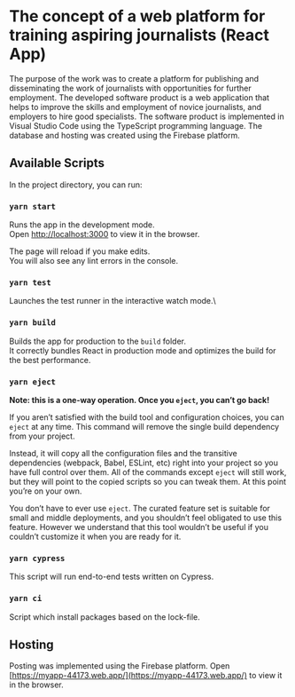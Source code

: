 # The concept of a web platform for training aspiring journalists (React App)

The purpose of the work was to create a platform for publishing and disseminating the work of journalists with opportunities for further employment. The developed software product is a web application that helps to improve the skills and employment of novice journalists, and employers to hire good specialists.
The software product is implemented in Visual Studio Code using the TypeScript programming language. The database and hosting was created using the Firebase platform.

## Available Scripts

In the project directory, you can run:

### `yarn start`

Runs the app in the development mode.\
Open [http://localhost:3000](http://localhost:3000) to view it in the browser.

The page will reload if you make edits.\
You will also see any lint errors in the console.

### `yarn test`

Launches the test runner in the interactive watch mode.\

### `yarn build`

Builds the app for production to the `build` folder.\
It correctly bundles React in production mode and optimizes the build for the best performance.

### `yarn eject`

**Note: this is a one-way operation. Once you `eject`, you can’t go back!**

If you aren’t satisfied with the build tool and configuration choices, you can `eject` at any time. This command will remove the single build dependency from your project.

Instead, it will copy all the configuration files and the transitive dependencies (webpack, Babel, ESLint, etc) right into your project so you have full control over them. All of the commands except `eject` will still work, but they will point to the copied scripts so you can tweak them. At this point you’re on your own.

You don’t have to ever use `eject`. The curated feature set is suitable for small and middle deployments, and you shouldn’t feel obligated to use this feature. However we understand that this tool wouldn’t be useful if you couldn’t customize it when you are ready for it.

### `yarn cypress`

This script will run end-to-end tests written on Cypress.

### `yarn ci`

Script which install packages based on the lock-file.

## Hosting
Рosting was implemented using the Firebase platform.
Open [https://myapp-44173.web.app/](https://myapp-44173.web.app/) to view it in the browser.


